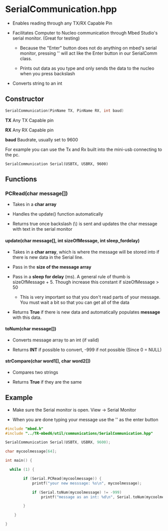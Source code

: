 # SerialCommunication.hpp

- Enables reading through any TX/RX Capable Pin

- Facilitates Computer to Nucleo communication through Mbed Studio's serial monitor. (Great for testing)
  
  - Because the "Enter" button does not do anything on mbed's serial monitor, pressing '\' will act like the Enter button in our SerialComm class.
  
  - Prints out data as you type and only sends the data to the nucleo when you press backslash

- Converts string to an int

## Constructor

```cpp
SerialCommunication(PinName TX, PinName RX, int baud)
```

**TX** Any TX Capable pin

**RX** Any RX Capable pin

**baud** Baudrate, usually set to 9600

For example you can use the Tx and Rx built into the mini-usb connecting to the pc.

`SerialCommunication Serial(USBTX, USBRX, 9600)`

## Functions

### PCRead(char message[])

- Takes in a **char array**

- Handles the update() function automatically

- Returns true once backslash (\\\) is sent and updates the char message with text in the serial monitor 

#### update(char message[], int sizeOfMessage, int sleep_fordelay)

- Takes in a **char array**, which is where the message will be stored into if there is new data in the Serial line. 

- Pass in the **size of the message array** 

- Pass in a **sleep for delay** (ms). A general rule of thumb is sizeOfMessage + 5. Though increase this constant if sizeOfMessage > 50
  
  - This is very important so that you don't read parts of your message. You must wait a bit so that you can get all of the data

- Returns **True** if there is new data and automatically populates **message** with this data.

#### toNum(char message[])

- Converts message array to an int (if valid)

- Returns **INT** if possible to convert, -999 if not possible (Since 0 = NULL)

#### strCompare(char word1[], char word2[])

- Compares two strings

- Returns **True** if they are the same

## Example

- Make sure the Serial monitor is open. View -> Serial Monitor

- When you are done typing your message use the '\' as the enter button

```cpp
#include "mbed.h"
#include "../TR-mbed6/util/communications/SerialCommunication.hpp"

SerialCommunication Serial(USBTX, USBRX, 9600);

char mycoolmessage[64];

int main() {

  while (1) {

        if (Serial.PCRead(mycoolmessage)) {
            printf("your new messsage: %s\n", mycoolmessage);

            if (Serial.toNum(mycoolmessage) != -999) 
                printf("message as an int: %d\n", Serial.toNum(mycoolmessage));

        }

    }

}
```

# 
